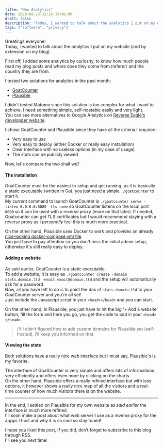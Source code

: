 ```yaml
---
title: "New Analytics"
date: 2020-08-23T11:16:15+02:00
draft: false
description: "Today, I wanted to talk about the analytics I put on my website (and by extension on my blog)..."
tags: ["software", "privacy"]
---
```


Greetings everyone!  
Today, I wanted to talk about the analytics I put on my website (and by extension on my blog).

First off, I added some analytics by curiosity, to know how much people read my blog posts and where does they come from (referer) and the country they are from.

I tested two solutions for analytics in the past month:

- [GoatCounter](https://goatcounter.com)
- [Plausible](https://plausible.io)

I didn't tested Matomo since this solution is too complex for what I want to achieve, I need something simple, self-hostable easily and very light.  
You can see more alternatives to Google Analytics on [Reverse Eagle's developper website](https://developers.reverseeagle.org/replace/google-analytics/).

I chose GoatCounter and Plausible since they have all the criteria I required:

- Very easy to use
- Very easy to deploy (either Docker or really easy installation)
- Clear interface with no useless options (in my case of usage)
- The stats can be publicly viewed

Now, let's compare the two shall we?

#### The installation

GoatCounter must be the easiest to setup and get running, as it is basically a static executable (written in Go), you just need a simple `./goatcounter` to start it.  
My current command to launch GoatCounter is `./goatcounter serve -listen 0.0.0.0:8080 -tls none` so GoatCounter listens on the local port `8080` so it can be used with a reverse proxy (more on that later). If needed, Goatcounter can get TLS certificates but I would recommend staying with a reverse proxy as I _personally_ feel this is much more practical.

On the other hand, Plausible uses Docker to work and provides an already [nice-looking docker-compose.yml file](https://github.com/plausible/analytics/blob/master/docker-compose.yml).  
You just have to pay attention so you don't miss the initial admin setup, otherwise it's still really easy to deploy.

#### Adding a website

As said earlier, GoatCounter is a static executable.  
To add a website, it is easy as `./goatcounter create -domain stats.domain.tld -email email@domain.tld` and the setup will automatically ask for a password.  
Now, all you have left to do is to point the dns of `stats.domain.tld` to your GoatCounter server and you're all set!  
Just include the Javascript script in your `<head></head>` and you can start.

On the other hand, in Plausible, you just have to hit the big '+ Add a website' button, fill the form and here you go, you get the code to add in your `<head></head>`.

> /!\ I didn't figured how to add custom domains for Plausible yet (self-hosted), I'll keep you informed on that.

#### Viewing the stats

Both solutions have a really nice web interface but I must say, Plausible's is my favorite.

The interface of GoatCounter is very simple and offers lots of informations very efficiently and offers even more by clicking on the charts.  
On the other hand, Plausible offers a really refined interface but with less options, it however shows a really nice map of all the visitors and a real-time counter of how much visitors there is on the website.

---

In the end, I settled on Plausible for my own website as _said earlier_ the interface is much more refined.  
I'll soon make a post about what web server I use as a reverse proxy for the appps I host and why it is so cool so stay tuned!

I hope you liked this post, if you did, don’t forget to subscribe to this blog through RSS.  
I'll see you next time!
